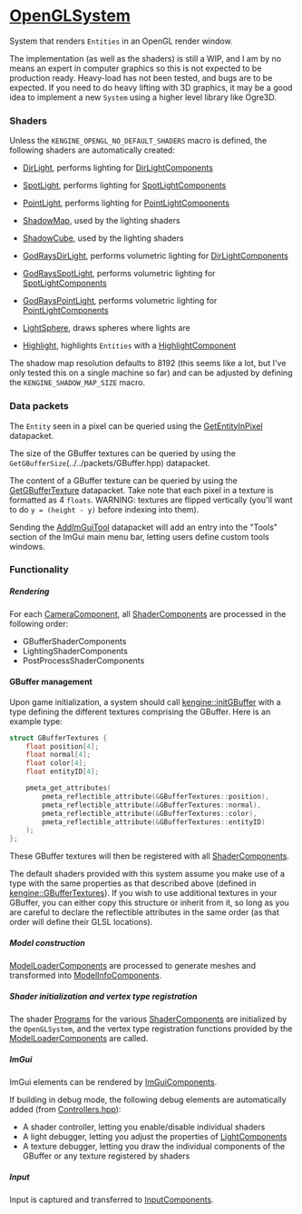 # [OpenGLSystem](OpenGLSystem.hpp)

System that renders `Entities` in an OpenGL render window.

The implementation (as well as the shaders) is still a WIP, and I am by no means an expert in computer graphics so this is not expected to be production ready. Heavy-load has not been tested, and bugs are to be expected. If you need to do heavy lifting with 3D graphics, it may be a good idea to implement a new `System` using a higher level library like Ogre3D.

### Shaders

Unless the `KENGINE_OPENGL_NO_DEFAULT_SHADERS` macro is defined, the following shaders are automatically created:

* [DirLight](DirLight.hpp), performs lighting for [DirLightComponents](../../components/LightComponent.hpp)
* [SpotLight](SpotLight.hpp), performs lighting for [SpotLightComponents](../../components/LightComponent.hpp)
* [PointLight](PointLight.hpp), performs lighting for [PointLightComponents](../../components/LightComponent.hpp)

* [ShadowMap](ShadowMap.hpp), used by the lighting shaders
* [ShadowCube](ShadowCube.hpp), used by the lighting shaders

* [GodRaysDirLight](GodRaysDirLight.hpp), performs volumetric lighting for [DirLightComponents](../../components/LightComponent.hpp)
* [GodRaysSpotLight](GodRaysSpotLight.hpp), performs volumetric lighting for [SpotLightComponents](../../components/LightComponent.hpp)
* [GodRaysPointLight](GodRaysPointLight.hpp), performs volumetric lighting for [PointLightComponents](../../components/LightComponent.hpp)

* [LightSphere](LightSphere.hpp), draws spheres where lights are
* [Highlight](Highlight.hpp), highlights `Entities` with a [HighlightComponent](../../components/HighlightComponent.md)

The shadow map resolution defaults to 8192 (this seems like a lot, but I've only tested this on a single machine so far) and can be adjusted by defining the `KENGINE_SHADOW_MAP_SIZE` macro.

### Data packets

The `Entity` seen in a pixel can be queried using the [GetEntityInPixel](../../packets/EntityInPixel.hpp) datapacket.

The size of the GBuffer textures can be queried by using the `GetGBufferSize`(../../packets/GBuffer.hpp) datapacket.

The content of a GBuffer texture can be queried by using the [GetGBufferTexture](../../packets/GBuffer.hpp) datapacket. Take note that each pixel in a texture is formatted as 4 `floats`.
WARNING: textures are flipped vertically (you'll want to do `y = (height - y)` before indexing into them).

Sending the [AddImGuiTool](../../packets/AddImGuiTool.hpp) datapacket will add an entry into the "Tools" section of the ImGui main menu bar, letting users define custom tools windows.

### Functionality

##### Rendering

For each [CameraComponent](../../components/CameraComponent.md), all [ShaderComponents](../../components/ShaderComponent.md) are processed in the following order:
* GBufferShaderComponents
* LightingShaderComponents
* PostProcessShaderComponents

#### GBuffer management

Upon game initialization, a system should call [kengine::initGBuffer](../../packets/GBuffer.hpp) with a type defining the different textures comprising the GBuffer. Here is an example type:

```cpp
struct GBufferTextures {
	float position[4];
	float normal[4];
	float color[4];
	float entityID[4];

	pmeta_get_attributes(
		pmeta_reflectible_attribute(&GBufferTextures::position),
		pmeta_reflectible_attribute(&GBufferTextures::normal),
		pmeta_reflectible_attribute(&GBufferTextures::color),
		pmeta_reflectible_attribute(&GBufferTextures::entityID)
	);
};
```

These GBuffer textures will then be registered with all [ShaderComponents](../../components/ShaderComponent.md).

The default shaders provided with this system assume you make use of a type with the same properties as that described above (defined in [kengine::GBufferTextures](OpenGLSystem.hpp)). If you wish to use additional textures in your GBuffer, you can either copy this structure or inherit from it, so long as you are careful to declare the reflectible attributes in the same order (as that order will define their GLSL locations).

##### Model construction

[ModelLoaderComponents](../../components/ModelLoaderComponent.md) are processed to generate meshes and transformed into [ModelInfoComponents](../../components/ModelInfoComponent.md).

##### Shader initialization and vertex type registration

The shader [Programs](../../../putils/opengl/Program.md) for the various [ShaderComponents](../../components/ShaderComponent.md) are initialized by the `OpenGLSystem`, and the vertex type registration functions provided by the [ModelLoaderComponents](../../components/ModelLoaderComponent.md) are called.

##### ImGui

ImGui elements can be rendered by [ImGuiComponents](../../components/ImGuiComponent.md).

If building in debug mode, the following debug elements are automatically added (from [Controllers.hpp](Controllers.hpp)):
* A shader controller, letting you enable/disable individual shaders
* A light debugger, letting you adjust the properties of [LightComponents](../../components/LightComponent.md)
* A texture debugger, letting you draw the individual components of the GBuffer or any texture registered by shaders

##### Input

Input is captured and transferred to [InputComponents](../../components/InputComponent.md).